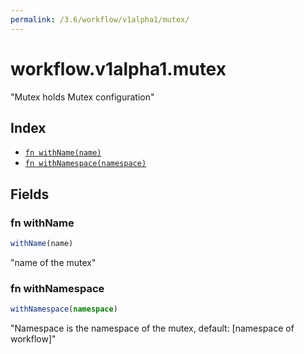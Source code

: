 ```yaml
---
permalink: /3.6/workflow/v1alpha1/mutex/
---
```


# workflow.v1alpha1.mutex

"Mutex holds Mutex configuration"

## Index

* [`fn withName(name)`](#fn-withname)
* [`fn withNamespace(namespace)`](#fn-withnamespace)

## Fields

### fn withName

```ts
withName(name)
```

"name of the mutex"

### fn withNamespace

```ts
withNamespace(namespace)
```

"Namespace is the namespace of the mutex, default: [namespace of workflow]"